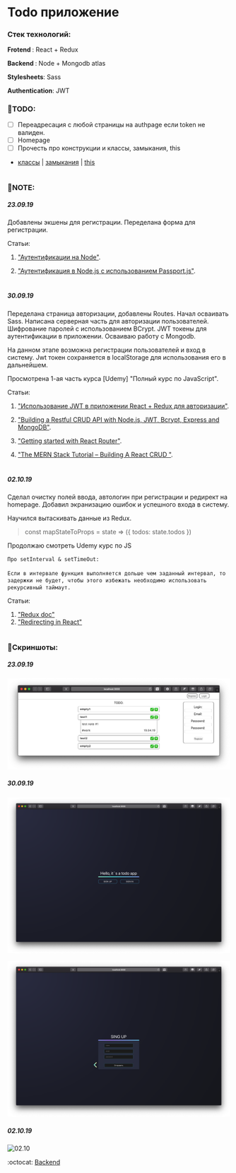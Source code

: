 # Todo приложение
### Стек технологий:

<b>Frotend </b>: React + Redux

<b>Backend </b>: Node + Mongodb atlas

<b>Stylesheets</b>: Sass

<b>Authentication</b>: JWT

### 🚀TODO:

- [ ] Переадресация с любой страницы на authpage если token не валиден.
- [ ] Homepage
- [ ] Прочесть про конструкции и классы, замыкания, this

* [классы](https://learn.javascript.ru/classes) | [замыкания](https://medium.com/nuances-of-programming/я-никогда-не-понимал-замыкания-в-javascript-часть-первая-3c3f02041970) | [this](https://tproger.ru/translations/javascript-this-keyword/)

#

### 📝NOTE:

##### 23.09.19 

Добавлены экшены для регистрации. Переделана форма для регистрации.

Статьи: 

1. ["Аутентификации на Node"](https://code.tutsplus.com/ru/tutorials/site-authentication-in-nodejs-user-sign-up--cms-29933).

2. ["Аутентификация в Node.js с использованием Passport.js"](https://medium.com/devschacht/node-hero-chapter-8-27b74c33a5ce).

#

##### 30.09.19

Переделана страница авторизации, добавлены Routes. Начал осваивать Sass. Написана серверная часть для авторизации пользователей. Шифрование паролей с использованием BCrypt. JWT токены для аутентификации в приложении. Осваиваю работу с Mongodb. 

На данном этапе возможна регистрации пользователей и вход в систему. Jwt токен сохраняется в localStorage для использования его в дальнейшем.

Просмотрена 1-ая часть курса [Udemy] "Полный курс по JavaScript".

Статьи: 

1. ["Использование JWT в приложении React + Redux для авторизации"](https://medium.com/freecodecamp-russia-русскоязычный/использование-jwt-в-приложении-react-redux-для-авторизации-585bfe1399b0).

2. ["Building a Restful CRUD API with Node.js, JWT, Bcrypt, Express and MongoDB"](https://medium.com/@bhanushali.mahesh3/building-a-restful-crud-api-with-node-js-jwt-bcrypt-express-and-mongodb-4e1fb20b7f3d).

3. ["Getting started with React Router"](https://codeburst.io/getting-started-with-react-router-5c978f70df91).

4. ["The MERN Stack Tutorial – Building A React CRUD "](https://codingthesmartway.com/the-mern-stack-tutorial-building-a-react-crud-application-from-start-to-finish-part-2/).

#

##### 02.10.19

Сделал очистку полей ввода, автологин при регистрации и редирект на homepage. Добавил экранизацию ошибок и успешного входа в систему.

Научился вытаскивать данные из Redux.
> const mapStateToProps = state => ({ todos: state.todos })

Продолжаю смотреть Udemy курс по JS

    Про setInterval & setTimeOut:

    Если в интервале функция выполняется дольше чем заданный интервал, то задержки не будет, чтобы этого избежать необходимо использовать рекурсивный таймаут.

Статьи:
1. ["Redux doc"](https://react-redux.js.org/api/connect)
2. ["Redirecting in React"](https://medium.com/@anneeb/redirecting-in-react-4de5e517354a)

#

### 🙈Скриншоты:

##### 23.09.19 

![23.09.19](https://github.com/LilExi/example-todo/blob/master/Screenshots/Снимок%20экрана%202019-09-17%20в%2022.46.24.png?raw=true)

##### 30.09.19 
![30.09](https://github.com/LilExi/example-todo/blob/master/Screenshots/Снимок%20экрана%202019-09-30%20в%204.22.46.png?raw=true)

![30.09](https://github.com/LilExi/example-todo/blob/master/Screenshots/Снимок%20экрана%202019-09-30%20в%204.22.53.png?raw=true)

##### 02.10.19 

![02.10](https://github.com/LilExi/example-todo/blob/master/Screenshots/Oct-02-2019%2002-23-15.gif?raw=true)

:octocat: [Backend](https://github.com/LilExi/example-todo-node)
